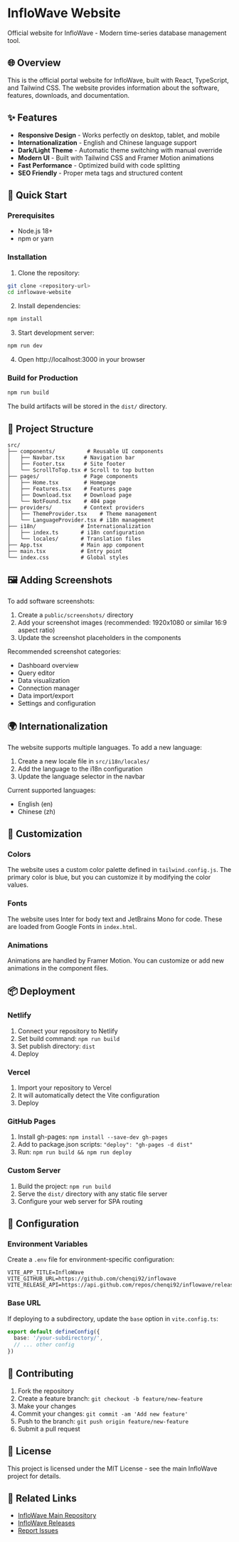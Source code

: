 # InfloWave Website

Official website for InfloWave - Modern time-series database management tool.

## 🌐 Overview

This is the official portal website for InfloWave, built with React, TypeScript, and Tailwind CSS. The website provides information about the software, features, downloads, and documentation.

## ✨ Features

- **Responsive Design** - Works perfectly on desktop, tablet, and mobile
- **Internationalization** - English and Chinese language support
- **Dark/Light Theme** - Automatic theme switching with manual override
- **Modern UI** - Built with Tailwind CSS and Framer Motion animations
- **Fast Performance** - Optimized build with code splitting
- **SEO Friendly** - Proper meta tags and structured content

## 🚀 Quick Start

### Prerequisites

- Node.js 18+ 
- npm or yarn

### Installation

1. Clone the repository:
```bash
git clone <repository-url>
cd inflowave-website
```

2. Install dependencies:
```bash
npm install
```

3. Start development server:
```bash
npm run dev
```

4. Open http://localhost:3000 in your browser

### Build for Production

```bash
npm run build
```

The build artifacts will be stored in the `dist/` directory.

## 📁 Project Structure

```
src/
├── components/          # Reusable UI components
│   ├── Navbar.tsx      # Navigation bar
│   ├── Footer.tsx      # Site footer
│   └── ScrollToTop.tsx # Scroll to top button
├── pages/              # Page components
│   ├── Home.tsx        # Homepage
│   ├── Features.tsx    # Features page
│   ├── Download.tsx    # Download page
│   └── NotFound.tsx    # 404 page
├── providers/          # Context providers
│   ├── ThemeProvider.tsx    # Theme management
│   └── LanguageProvider.tsx # i18n management
├── i18n/              # Internationalization
│   ├── index.ts       # i18n configuration
│   └── locales/       # Translation files
├── App.tsx            # Main app component
├── main.tsx           # Entry point
└── index.css          # Global styles
```

## 🖼️ Adding Screenshots

To add software screenshots:

1. Create a `public/screenshots/` directory
2. Add your screenshot images (recommended: 1920x1080 or similar 16:9 aspect ratio)
3. Update the screenshot placeholders in the components

Recommended screenshot categories:
- Dashboard overview
- Query editor
- Data visualization
- Connection manager
- Data import/export
- Settings and configuration

## 🌍 Internationalization

The website supports multiple languages. To add a new language:

1. Create a new locale file in `src/i18n/locales/`
2. Add the language to the i18n configuration
3. Update the language selector in the navbar

Current supported languages:
- English (en)
- Chinese (zh)

## 🎨 Customization

### Colors

The website uses a custom color palette defined in `tailwind.config.js`. The primary color is blue, but you can customize it by modifying the color values.

### Fonts

The website uses Inter for body text and JetBrains Mono for code. These are loaded from Google Fonts in `index.html`.

### Animations

Animations are handled by Framer Motion. You can customize or add new animations in the component files.

## 📦 Deployment

### Netlify

1. Connect your repository to Netlify
2. Set build command: `npm run build`
3. Set publish directory: `dist`
4. Deploy

### Vercel

1. Import your repository to Vercel
2. It will automatically detect the Vite configuration
3. Deploy

### GitHub Pages

1. Install gh-pages: `npm install --save-dev gh-pages`
2. Add to package.json scripts: `"deploy": "gh-pages -d dist"`
3. Run: `npm run build && npm run deploy`

### Custom Server

1. Build the project: `npm run build`
2. Serve the `dist/` directory with any static file server
3. Configure your web server for SPA routing

## 🔧 Configuration

### Environment Variables

Create a `.env` file for environment-specific configuration:

```env
VITE_APP_TITLE=InfloWave
VITE_GITHUB_URL=https://github.com/chenqi92/inflowave
VITE_RELEASE_API=https://api.github.com/repos/chenqi92/inflowave/releases/latest
```

### Base URL

If deploying to a subdirectory, update the `base` option in `vite.config.ts`:

```typescript
export default defineConfig({
  base: '/your-subdirectory/',
  // ... other config
})
```

## 🤝 Contributing

1. Fork the repository
2. Create a feature branch: `git checkout -b feature/new-feature`
3. Make your changes
4. Commit your changes: `git commit -am 'Add new feature'`
5. Push to the branch: `git push origin feature/new-feature`
6. Submit a pull request

## 📄 License

This project is licensed under the MIT License - see the main InfloWave project for details.

## 🔗 Related Links

- [InfloWave Main Repository](https://github.com/chenqi92/inflowave)
- [InfloWave Releases](https://github.com/chenqi92/inflowave/releases)
- [Report Issues](https://github.com/chenqi92/inflowave/issues)